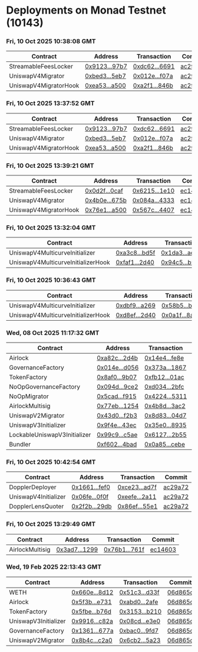 # Deployments on Monad Testnet (10143)
### Fri, 10 Oct 2025 10:38:08 GMT
| Contract | Address | Transaction | Commit |
|---|---|---|---|
| StreamableFeesLocker | [0x9123...97b7](https://testnet.monadscan.com/address/0x91231cddd8d6c86df602070a3081478e074b97b7) | [0xdc62...6691](https://testnet.monadscan.com/tx/0xdc624a83bd65a1e000ba37d016133fe3362e495036ecf634fa639c2273cd6691) | [ac29a72](https://github.com/whetstoneresearch/doppler/commit/ac29a72) | 
| UniswapV4Migrator | [0xbed3...5eb7](https://testnet.monadscan.com/address/0xbed386a1fc62b6598c9b8d2bf634471b6fe75eb7) | [0x012e...f07a](https://testnet.monadscan.com/tx/0x012ea9a9fae963692ab9bfa0ddf9547fd895b27f048a5249443b891a7fa3f07a) | [ac29a72](https://github.com/whetstoneresearch/doppler/commit/ac29a72) | 
| UniswapV4MigratorHook | [0xea53...a500](https://testnet.monadscan.com/address/0xea538a54cc6cdb054c73168b3cafdb0ceb09a500) | [0xa2f1...846b](https://testnet.monadscan.com/tx/0xa2f18c7853fcbdb758295fd160481a455954f2457529c00cdd19ff28bae2846b) | [ac29a72](https://github.com/whetstoneresearch/doppler/commit/ac29a72) | 
### Fri, 10 Oct 2025 13:37:52 GMT
| Contract | Address | Transaction | Commit |
|---|---|---|---|
| StreamableFeesLocker | [0x9123...97b7](https://testnet.monadscan.com/address/0x91231cddd8d6c86df602070a3081478e074b97b7) | [0xdc62...6691](https://testnet.monadscan.com/tx/0xdc624a83bd65a1e000ba37d016133fe3362e495036ecf634fa639c2273cd6691) | [ac29a72](https://github.com/whetstoneresearch/doppler/commit/ac29a72) | 
| UniswapV4Migrator | [0xbed3...5eb7](https://testnet.monadscan.com/address/0xbed386a1fc62b6598c9b8d2bf634471b6fe75eb7) | [0x012e...f07a](https://testnet.monadscan.com/tx/0x012ea9a9fae963692ab9bfa0ddf9547fd895b27f048a5249443b891a7fa3f07a) | [ac29a72](https://github.com/whetstoneresearch/doppler/commit/ac29a72) | 
| UniswapV4MigratorHook | [0xea53...a500](https://testnet.monadscan.com/address/0xea538a54cc6cdb054c73168b3cafdb0ceb09a500) | [0xa2f1...846b](https://testnet.monadscan.com/tx/0xa2f18c7853fcbdb758295fd160481a455954f2457529c00cdd19ff28bae2846b) | [ac29a72](https://github.com/whetstoneresearch/doppler/commit/ac29a72) | 
### Fri, 10 Oct 2025 13:39:21 GMT
| Contract | Address | Transaction | Commit |
|---|---|---|---|
| StreamableFeesLocker | [0x0d2f...0caf](https://testnet.monadscan.com/address/0x0d2f38d807bfad5c18e430516e10ab560d300caf) | [0x6215...1e10](https://testnet.monadscan.com/tx/0x62158302f5ed39de0f803c87afde94fce8d12a6f0b82dcd646eea921f7c71e10) | [ec14603](https://github.com/whetstoneresearch/doppler/commit/ec14603) | 
| UniswapV4Migrator | [0x4b0e...675b](https://testnet.monadscan.com/address/0x4b0ec16eb40318ca5a4346f20f04a2285c19675b) | [0x084a...4333](https://testnet.monadscan.com/tx/0x084af5fce87043afa787bf512d4b635c7294dacc456c058442295318136b4333) | [ec14603](https://github.com/whetstoneresearch/doppler/commit/ec14603) | 
| UniswapV4MigratorHook | [0x76e1...a500](https://testnet.monadscan.com/address/0x76e1f507592d9856b48482c599732d129ed6a500) | [0x567c...4407](https://testnet.monadscan.com/tx/0x567c7b461b0c91c7e7d08cd90203060728ade320567b554150c28618bc4a4407) | [ec14603](https://github.com/whetstoneresearch/doppler/commit/ec14603) | 
### Fri, 10 Oct 2025 13:32:04 GMT
| Contract | Address | Transaction | Commit |
|---|---|---|---|
| UniswapV4MulticurveInitializer | [0xa3c8...bd5f](https://testnet.monadscan.com/address/0xa3c847eab58eaa9cbc215c785c9cfbc19cdabd5f) | [0x1da3...acad](https://testnet.monadscan.com/tx/0x1da378f189059d4bcf049c211651babc8338f377ff6d6c948b85d41c57b3acad) | [ec14603](https://github.com/whetstoneresearch/doppler/commit/ec14603) | 
| UniswapV4MulticurveInitializerHook | [0xfaf1...2d40](https://testnet.monadscan.com/address/0xfaf16d11737e6552156dd328cd26c530e1da2d40) | [0x94c5...b944](https://testnet.monadscan.com/tx/0x94c50ceafc0b5826eeb4808c229dfc9de2ce858008b82a63eb0016f2f0cbb944) | [ec14603](https://github.com/whetstoneresearch/doppler/commit/ec14603) | 
### Fri, 10 Oct 2025 10:36:43 GMT
| Contract | Address | Transaction | Commit |
|---|---|---|---|
| UniswapV4MulticurveInitializer | [0xdbf9...a269](https://testnet.monadscan.com/address/0xdbf9c58a8a19a2db2b1dc55ab3a85ba005b4a269) | [0x58b5...b8b5](https://testnet.monadscan.com/tx/0x58b5b32e5831ac2e812c35554dfb5c8a8c955f18cfd81a6fa502f58b9f5ab8b5) | [ac29a72](https://github.com/whetstoneresearch/doppler/commit/ac29a72) | 
| UniswapV4MulticurveInitializerHook | [0xd8ef...2d40](https://testnet.monadscan.com/address/0xd8efbe50eecb9324be9941e7c4234ca013342d40) | [0x0a1f...8a5c](https://testnet.monadscan.com/tx/0x0a1f7929b8e4582c943f780b6ba18385b7ea912087a8eb217bd28eb13a428a5c) | [ac29a72](https://github.com/whetstoneresearch/doppler/commit/ac29a72) | 
### Wed, 08 Oct 2025 11:17:32 GMT
| Contract | Address | Transaction | Commit |
|---|---|---|---|
| Airlock | [0xa82c...2d4b](https://testnet.monadscan.com/address/0xa82c66b6ddeb92089015c3565e05b5c9750b2d4b) | [0x14e4...fe8e](https://testnet.monadscan.com/tx/0x14e4234fef06b8d31f2ce5c26928a4c70464bd29babbe1313828d4737f10fe8e) | [15f32a9](https://github.com/whetstoneresearch/doppler/commit/15f32a9) | 
| GovernanceFactory | [0x014e...d056](https://testnet.monadscan.com/address/0x014e1c0bd34f3b10546e554cb33b3293fecdd056) | [0x373a...1867](https://testnet.monadscan.com/tx/0x373a70b8c95e548c26795a84092fb5973f098f8ff71a4029975f01e6bd1a1867) | [15f32a9](https://github.com/whetstoneresearch/doppler/commit/15f32a9) | 
| TokenFactory | [0x8af0...9b07](https://testnet.monadscan.com/address/0x8af018e28c273826e6b2d5a99e81c8fb63729b07) | [0xfb12...01ac](https://testnet.monadscan.com/tx/0xfb12f04cc114db625b3ec8708d1295dfb98c011d6a1bee98e1ed3f206a8901ac) | [15f32a9](https://github.com/whetstoneresearch/doppler/commit/15f32a9) | 
| NoOpGovernanceFactory | [0x094d...9ce2](https://testnet.monadscan.com/address/0x094d926a969b3024ca46d2186bf13fd5cdba9ce2) | [0xd034...2bfc](https://testnet.monadscan.com/tx/0xd0345bb7efdcca220ba5846029a3851a2a1495e854de01dc84ddd8045a8c2bfc) | [15f32a9](https://github.com/whetstoneresearch/doppler/commit/15f32a9) | 
| NoOpMigrator | [0x5cad...f915](https://testnet.monadscan.com/address/0x5cadb034267751a364ddd4d321c99e07a307f915) | [0x4224...5311](https://testnet.monadscan.com/tx/0x422434bf97fa83ceef14b13c445cb0c2a6c1023398722c04628bea0b523e5311) | [15f32a9](https://github.com/whetstoneresearch/doppler/commit/15f32a9) | 
| AirlockMultisig | [0x77eb...1254](https://testnet.monadscan.com/address/0x77ebfbae15ad200758e9e2e61597c0b07d731254) | [0x4b8d...3ac2](https://testnet.monadscan.com/tx/0x4b8d80bd5f80f0ef3a3c5f41236ae0ddc62ee151ad36f3df7e48677bc8d83ac2) | [15f32a9](https://github.com/whetstoneresearch/doppler/commit/15f32a9) | 
| UniswapV2Migrator | [0x43d0...f2b3](https://testnet.monadscan.com/address/0x43d0d97ec9241a8f05a264f94b82a1d2e600f2b3) | [0x8d83...04d7](https://testnet.monadscan.com/tx/0x8d8384edaa5c37fedfdcdb21f5782bc60bfab7fd913daa45bc7bb9577f2c04d7) | [15f32a9](https://github.com/whetstoneresearch/doppler/commit/15f32a9) | 
| UniswapV3Initializer | [0x9f4e...43ec](https://testnet.monadscan.com/address/0x9f4e56be80f08ba1a2445645efa6d231e27b43ec) | [0x35e0...8935](https://testnet.monadscan.com/tx/0x35e05afd689c6c70cb784c1918d07e693ab0130d65bd5e8f974591b8eaec8935) | [15f32a9](https://github.com/whetstoneresearch/doppler/commit/15f32a9) | 
| LockableUniswapV3Initializer | [0x99c9...c5ae](https://testnet.monadscan.com/address/0x99c94b9df930e1e21a4e4a2c105dbff21bf5c5ae) | [0x6127...2b55](https://testnet.monadscan.com/tx/0x61271d1be1c253fc1734839b738c2d31badced45f59dab8ac2105781a5902b55) | [15f32a9](https://github.com/whetstoneresearch/doppler/commit/15f32a9) | 
| Bundler | [0xf602...4bad](https://testnet.monadscan.com/address/0xf6023127f6e937091d5b605680056a6d27524bad) | [0x0a85...cebe](https://testnet.monadscan.com/tx/0x0a8543ce858537bea3721322267a96ced2f26c44e2328f6e60805fb34a74cebe) | [15f32a9](https://github.com/whetstoneresearch/doppler/commit/15f32a9) | 
### Fri, 10 Oct 2025 10:42:54 GMT
| Contract | Address | Transaction | Commit |
|---|---|---|---|
| DopplerDeployer | [0x1661...fef0](https://testnet.monadscan.com/address/0x166109c4ee7fe69164631caa937daa5f5cebfef0) | [0xce23...ad7f](https://testnet.monadscan.com/tx/0xce237988f69d8a9e830590563a1cecc1c51ac59a41e7b306de437bd76a04ad7f) | [ac29a72](https://github.com/whetstoneresearch/doppler/commit/ac29a72) | 
| UniswapV4Initializer | [0x06fe...0f0f](https://testnet.monadscan.com/address/0x06fefd02f0b6d9f57f52cfacfc113665dfa20f0f) | [0xeefe...2a11](https://testnet.monadscan.com/tx/0xeefe2ea64c41883ff59bfec1146c998f4b6b03c5ca38309d6c4f3b05391a2a11) | [ac29a72](https://github.com/whetstoneresearch/doppler/commit/ac29a72) | 
| DopplerLensQuoter | [0x2f2b...29db](https://testnet.monadscan.com/address/0x2f2bacd46d3f5c9ee052ab392b73711db89129db) | [0x86ef...55e1](https://testnet.monadscan.com/tx/0x86effd750c220122289a035a7ea55f34a614bd5c8ad0b13ee6c3406c707055e1) | [ac29a72](https://github.com/whetstoneresearch/doppler/commit/ac29a72) | 
### Fri, 10 Oct 2025 13:29:49 GMT
| Contract | Address | Transaction | Commit |
|---|---|---|---|
| AirlockMultisig | [0x3ad7...1299](https://testnet.monadscan.com/address/0x3ad727ee0fbbb8ee0920933fdb96f23fd56f1299) | [0x76b1...761f](https://testnet.monadscan.com/tx/0x76b1be10e62953183a9b7a9f04806b7670ce68398a5258344b419f39cbe5761f) | [ec14603](https://github.com/whetstoneresearch/doppler/commit/ec14603) | 
### Wed, 19 Feb 2025 22:13:43 GMT
| Contract | Address | Transaction | Commit |
|---|---|---|---|
| WETH | [0x660e...8d12](https://testnet.monadscan.com/address/0x660eaaedebc968f8f3694354fa8ec0b4c5ba8d12) | [0x51c3...d33f](https://testnet.monadscan.com/tx/0x51c340970492250a7cb0f9ef677da7d67d4295f642cf82e10615bb747608d33f) | [06d865d](https://github.com/whetstoneresearch/doppler/commit/06d865d) | 
| Airlock | [0x5f3b...e731](https://testnet.monadscan.com/address/0x5f3ba43d44375286296cb85f1ea2ebfa25dde731) | [0xabd0...2afe](https://testnet.monadscan.com/tx/0xabd0dcd18df2d2dcb8019cee5096d880c9b81ae7ff60f552949f68aeab1e2afe) | [06d865d](https://github.com/whetstoneresearch/doppler/commit/06d865d) | 
| TokenFactory | [0x5fbe...b76d](https://testnet.monadscan.com/address/0x5fbe931dc4b923a7abe4c47ad68d5bf9eda5b76d) | [0x3153...b210](https://testnet.monadscan.com/tx/0x3153f6f789f45c68d6eb4126dbf1b2b05584f20812e58799e4ac288d4d7eb210) | [06d865d](https://github.com/whetstoneresearch/doppler/commit/06d865d) | 
| UniswapV3Initializer | [0x9916...c82a](https://testnet.monadscan.com/address/0x9916ec1c1e0462f6f8f7514e414f06bf001ac82a) | [0x08cd...e3e0](https://testnet.monadscan.com/tx/0x08cd264f8b508eb8baca53fc8975820fbfda359d5fc24d387d11c38a970ee3e0) | [06d865d](https://github.com/whetstoneresearch/doppler/commit/06d865d) | 
| GovernanceFactory | [0x1361...677a](https://testnet.monadscan.com/address/0x136191b46478cab023cbc01a36160c4aad81677a) | [0xbac0...9fd7](https://testnet.monadscan.com/tx/0xbac08615a57a5255e333b567f82c248abae6da7e3fcb4a8be291ae790eea9fd7) | [06d865d](https://github.com/whetstoneresearch/doppler/commit/06d865d) | 
| UniswapV2Migrator | [0x8b4c...c2a0](https://testnet.monadscan.com/address/0x8b4c7db9121fc885689c0a50d5a1429f15aec2a0) | [0x6cb2...5a23](https://testnet.monadscan.com/tx/0x6cb2958d86cb98a1690bc761a35958997c90354ed56d05e0f0e8569e79d05a23) | [06d865d](https://github.com/whetstoneresearch/doppler/commit/06d865d) | 
